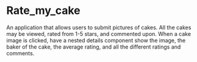 # Rate_my_cake
An application that allows users to submit pictures of cakes. All the cakes may be viewed, rated from 1-5 stars, and commented upon. When a cake image is clicked, have a nested details component show the image, the baker of the cake, the average rating, and all the different ratings and comments.
